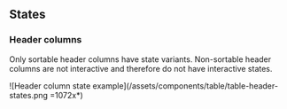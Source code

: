 ## States

### Header columns
Only sortable header columns have state variants. Non-sortable header columns are not interactive and therefore do not have interactive states.

![Header column state example](/assets/components/table/table-header-states.png =1072x*)
